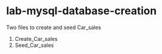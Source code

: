 # lab-mysql-database-creation

Two files to create and seed Car_sales
1. Create_Car_sales
2. Seed_Car_sales
